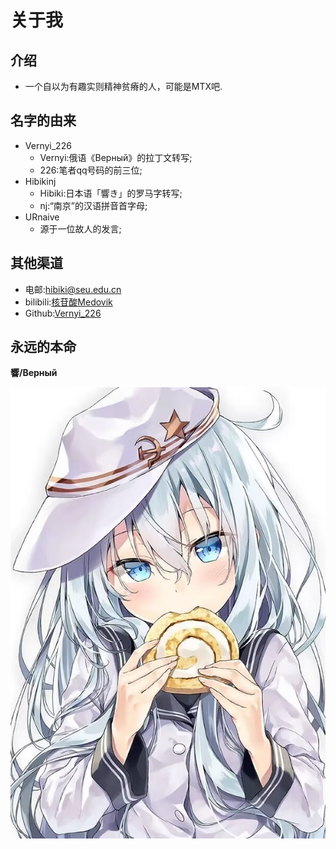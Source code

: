 # 关于我
## 介绍
- 一个自以为有趣实则精神贫瘠的人，可能是MTX吧.
## 名字的由来
- Vernyi_226
    - Vernyi:俄语《Верный》的拉丁文转写;
    - 226:笔者qq号码的前三位;
- Hibikinj
    - Hibiki:日本语「響き」的罗马字转写;
    - nj:“南京”的汉语拼音首字母;
- URnaive
    - 源于一位故人的发言;
## 其他渠道
- 电邮:hibiki@seu.edu.cn
- bilibili:[核苷酸Medovik](https://space.bilibili.com/196108143)
- Github:[Vernyi_226](https://github.com/URnaive)
## 永远的本命
**響/Верный**

![](image/hibiki.jpg)